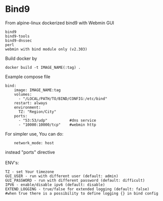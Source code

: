 # Bind9
From alpine-linux dockerized bind9 with Webmin GUI<br>
```
bind9
bind9-tools
bind9-dnssec
perl
webmin with bind module only (v2.303)

```
Build docker by
```
docker build -t IMAGE_NAME(:tag) .
```
Example compose file
```
bind:
    image: IMAGE_NAME:tag
    volumes:
      - "/LOCAL/PATH/TO/BIND/CONFIG:/etc/bind"
    restart: always
    environment:
      TZ: "Region/City"
    ports:
      - "53:53/udp"          #dns service
      - "10000:10000/tcp"    #webmin http
```
For simpler use, You can do:
```
    network_mode: host
```
instead "ports" directive<br>
<br>
ENV's:
```
TZ - set Your timezone
GUI_USER - run with different user (default: admin)
GUI_PASSWORD - run with different password (default: difficult)
IPV6 - enable/disable ipv6 (default: disable)
EXTEND_LOGGING - true/false for extended logging (default: false) #when true there is a possibility to define logging {} in bind config
```
